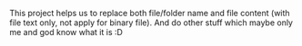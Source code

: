 This project helps us to replace both file/folder name and file content (with file text only, not apply for binary file). And do other stuff which maybe only me and god know what it is :D
